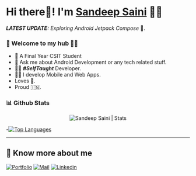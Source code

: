 # Hi there👋! I'm [Sandeep Saini](https://sandeepsaini.me/) 🙋‍♂️


_**LATEST UPDATE:**_ _Exploring Android Jetpack Compose_ 🥽.

### 🎍 Welcome to my hub 👨‍💻

- 👦 A Final Year CSIT Student 
- 💬 Ask me about Android Development or any tech related stuff.
- 👨‍💻 ***#SelfTaught*** Developer.
- 👨‍💻 I develop Mobile and Web Apps.
- Loves 🎵.
- Proud 🇮🇳.


### 📊 Github Stats
  <p align="center"> <img src="https://github-readme-stats.vercel.app/api?username=SandeepSaini9&count_private=true&show_icons=true&include_all_commits=true" alt="Sandeep Saini | Stats" />
  
  
  -[![Top Languages](https://github-readme-stats.vercel.app/api/top-langs/?username=SandeepSaini9&theme=gruvbox_light)](https://github.com/SandeepSaini9/github-readme-stats)

---

## 🔗 Know more about me 

[![Portfolio](https://img.shields.io/badge/-Portfolio-black?style=for-the-badge&logo=google-chrome&logoColor=white)](https://sandeepsaini.me/)
[![Mail](https://img.shields.io/badge/-Say%20Hi!-black?style=for-the-badge&logo=gmail)](sandeepsaini74608@gmail.com)
[![Linkedin](https://img.shields.io/badge/-LinkedIn-black?style=for-the-badge&logo=Linkedin)](https://www.linkedin.com/in/sandeep-saini-6a32801b3/)
